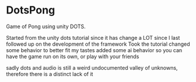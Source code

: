 # DotsPong
 Game of Pong using unity DOTS. 

Started from the unity dots tutorial since it has change a LOT since I last followed up on the development of the framework
Took the tutorial 
changed some behavior to better fit my tastes
added some ai behavior so you can have the game run on its own, or play with your friends

sadly dots and audio is still a weird undocumented valley of unknowns, therefore there is a distinct lack of it